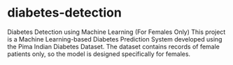 # diabetes-detection
Diabetes Detection using Machine Learning (For Females Only)  This project is a Machine Learning-based Diabetes Prediction System developed using the Pima Indian Diabetes Dataset. The dataset contains records of female patients only, so the model is designed specifically for females.
